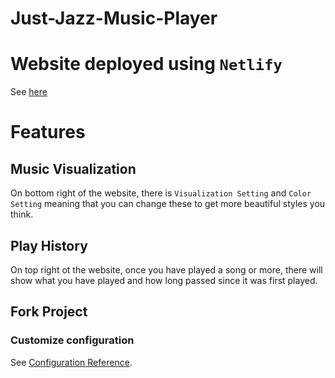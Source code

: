 # Just-Jazz-Music-Player

# Website deployed using `Netlify`

See [here]()
# Features

## Music Visualization

On  bottom right of the website, there is `Visualization Setting` and `Color Setting` meaning that you can change these to get more beautiful styles you think.

## Play History

On top right ot the website, once you have played a song or more, there will show what you have played and how long passed since it was first played.

## Fork Project

### Customize configuration
See [Configuration Reference](https://cli.vuejs.org/config/).
